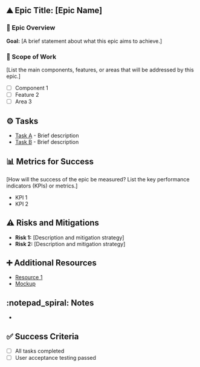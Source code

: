 ## :mountain: Epic Title: [Epic Name]

### :card_index: Epic Overview

**Goal:** [A brief statement about what this epic aims to achieve.]

<!-- Example: "Improve user sign-up flow to increase conversion rates." -->

### :memo: Scope of Work

[List the main components, features, or areas that will be addressed by this epic.]

- [ ] Component 1
- [ ] Feature 2
- [ ] Area 3

## :gear: Tasks

- [Task A](#) - Brief description
- [Task B](#) - Brief description

## :bar_chart: Metrics for Success

[How will the success of the epic be measured? List the key performance indicators (KPIs) or metrics.]

- KPI 1
- KPI 2

## :warning: Risks and Mitigations

- **Risk 1:** [Description and mitigation strategy]
- **Risk 2:** [Description and mitigation strategy]

## :heavy_plus_sign: Additional Resources

- [Resource 1](#)
- [Mockup](#)

## :notepad_spiral: Notes

<!-- Technical or product notes -->

-

## :white_check_mark: Success Criteria

- [ ] All tasks completed
- [ ] User acceptance testing passed
